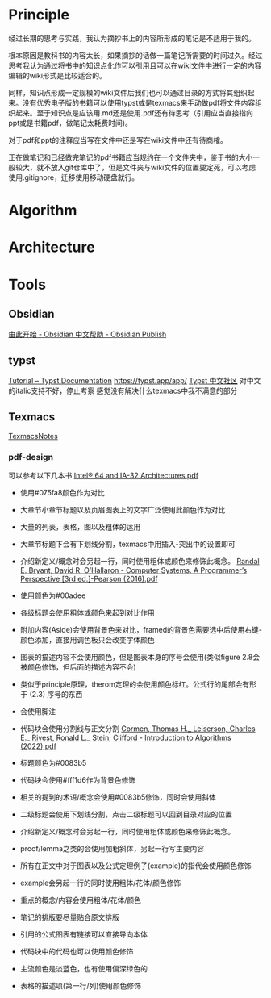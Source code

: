 # Principle
经过长期的思考与实践，我认为摘抄书上的内容所形成的笔记是不适用于我的。

根本原因是教科书的内容太长，如果摘抄的话做一篇笔记所需要的时间过久。经过思考我认为通过将书中的知识点化作可以引用且可以在wiki文件中进行一定的内容编辑的wiki形式是比较适合的。

同样，知识点形成一定规模的wiki文件后我们也可以通过目录的方式将其组织起来。没有优秀电子版的书籍可以使用typst或是texmacs来手动做pdf将文件内容组织起来。至于知识点是应该用.md还是使用.pdf还有待思考（引用应当直接指向ppt或是书籍pdf，做笔记太耗费时间)。

对于pdf和ppt的注释应当写在文件中还是写在wiki文件中还有待商榷。

正在做笔记和已经做完笔记的pdf书籍应当规约在一个文件夹中，鉴于书的大小一般较大，就不放入git仓库中了，但是文件夹与wiki文件的位置要定死，可以考虑使用.gitignore，迁移使用移动硬盘就行。
# Algorithm
# Architecture
# Tools
## Obsidian
[由此开始 - Obsidian 中文帮助 - Obsidian Publish](https://publish.obsidian.md/help-zh/%E7%94%B1%E6%AD%A4%E5%BC%80%E5%A7%8B)
## typst
[Tutorial – Typst Documentation](https://typst.app/docs/tutorial/)
https://typst.app/app/
[Typst 中文社区](https://typst.cn/#/)
对中文的italic支持不好，停止考察
感觉没有解决什么texmacs中我不满意的部分
## Texmacs
[TexmacsNotes](TexmacsNotes.pdf)
### pdf-design
可以参考以下几本书
[Intel® 64 and IA-32 Architectures.pdf](file:///D:/others/pdf/Intel%C2%AE%2064%20and%20IA-32%20Architectures.pdf)
- 使用#075fa8颜色作为对比
- 大章节小章节标题以及页眉图表上的文字广泛使用此颜色作为对比
- 大量的列表，表格，图以及粗体的运用
- 大章节标题下会有下划线分割，texmacs中用插入-突出中的设置即可
- 介绍新定义/概念时会另起一行，同时使用粗体或颜色来修饰此概念。
[Randal E. Bryant, David R. O’Hallaron - Computer Systems. A Programmer’s Perspective [3rd ed.]-Pearson (2016).pdf](file:///D:/others/pdf/Randal%20E.%20Bryant,%20David%20R.%20O%E2%80%99Hallaron%20-%20Computer%20Systems.%20A%20Programmer%E2%80%99s%20Perspective%20[3rd%20ed.]-Pearson%20(2016).pdf)
- 使用颜色为#00adee
- 各级标题会使用粗体或颜色来起到对比作用
- 附加内容(Aside)会使用背景色来对比，framed的背景色需要选中后使用右键-颜色添加，直接用调色板只会改变字体颜色
- 图表的描述内容不会使用颜色，但是图表本身的序号会使用(类似figure 2.8会被颜色修饰，但后面的描述内容不会)
- 类似于principle原理，therom定理的会使用颜色标红。公式行的尾部会有形于 (2.3) 序号的东西
- 会使用脚注
- 代码块会使用分割线与正文分割
[Cormen, Thomas H._ Leiserson, Charles E._ Rivest, Ronald L._ Stein, Clifford - Introduction to Algorithms (2022).pdf](file:///D:/others/pdf/Cormen,%20Thomas%20H._%20Leiserson,%20Charles%20E._%20Rivest,%20Ronald%20L._%20Stein,%20Clifford%20-%20Introduction%20to%20Algorithms%20(2022).pdf)
- 标题颜色为#0083b5
- 代码块会使用#fff1d6作为背景色修饰
- 相关的提到的术语/概念会使用#0083b5修饰，同时会使用斜体
- 二级标题会使用下划线分割，点击二级标题可以回到目录对应的位置
- 介绍新定义/概念时会另起一行，同时使用粗体或颜色来修饰此概念。
- proof/lemma之类的会使用加粗斜体，另起一行写主要内容

- 所有在正文中对于图表以及公式定理例子(example)的指代会使用颜色修饰
- example会另起一行的同时使用粗体/花体/颜色修饰
- 重点的概念/内容会使用粗体/花体/颜色
- 笔记的排版要尽量贴合原文排版
- 引用的公式图表有链接可以直接导向本体
- 代码块中的代码也可以使用颜色修饰
- 主流颜色是淡蓝色，也有使用偏深绿色的
- 表格的描述项(第一行/列)使用颜色修饰
